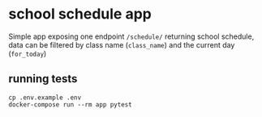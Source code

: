 # school schedule app
Simple app exposing one endpoint `/schedule/` returning school schedule, data can be filtered by class name (`class_name`) and the current day (`for_today`)

## running tests
```shell
cp .env.example .env
docker-compose run --rm app pytest
```

